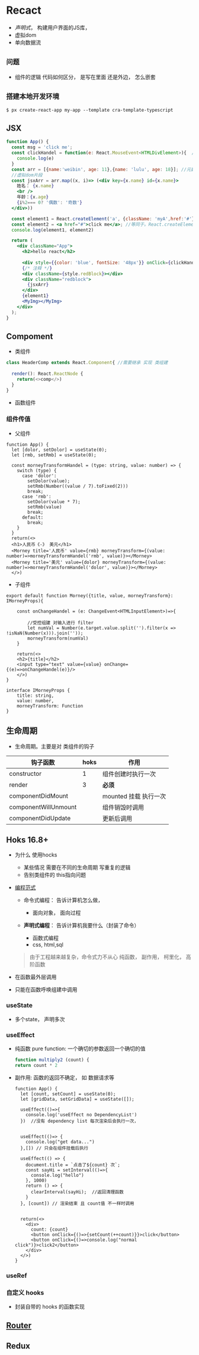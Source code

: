 # Recact

- *声明式*， 构建用户界面的JS库，
- 虚拟dom
- 单向数据流

## `问题`

- 组件的逻辑 代码如何区分， 是写在里面 还是外边， 怎么嵌套


## `搭建本地开发环境`

```shell
$ px create-react-app my-app --template cra-template-typescript
```

## JSX

```jsx
function App() {
  const msg = 'click me';
  const clickHandel = function(e: React.MouseEvent<HTMLDivElement>){  //handel
    console.log(e)
  }
  const arr = [{name:'weibin', age: 11},{name: 'lulu', age: 18}]; //元数据
  //虚拟dom片段
  const jsxArr = arr.map((x, i)=> (<div key={x.name} id={x.name}>   
    姓名： {x.name} 
    <br />
    年龄：{x.age}
    {i%2=== 0? '偶数': '奇数'}
  </div>))

  const element1 = React.createElement('a', {className: 'myA',href:'#'}, 'clickme');
  const element2 = <a href="#">click me</a>; //等同于。React.createElement();
  console.log(element1, element2)

  return (      
    <div className="App">
      <h2>hello react</h2>
      
      <div style={{color: 'blue', fontSize: '48px'}} onClick={clickHandel}>{msg}</div>
      {/* 注释 */}
      <div className={style.redBlock}></div>
      <div className="redblock">
        {jsxArr}
      </div>
      {element1}
      <MyImg></MyImg>
    </div>
  );
}
```

## Compoment

- 类组件

```js
class HeaderComp extends React.Component{ //需要继承 实现 类组建
  
  render(): React.ReactNode {
    return(<>comp</>)
  }
}
```

- 函数组件


### 组件传值

- 父组件

```tsx
function App() {
  let [dolor, setDolor] = useState(0);
  let [rmb, setRmb] = useState(0);

  const morneyTransformHandel = (type: string, value: number) => {
    switch (type) {
      case 'dolor':
        setDolor(value);
        setRmb(Number((value / 7).toFixed(2)))
        break;
      case 'rmb':
        setDolor(value * 7);
        setRmb(value)
        break;
      default:
        break;
    }
  }
  return(<>
  <h1>人民币《-》 美元</h1>
  <Morney title='人民币' value={rmb} morneyTransform={(value: number)=>morneyTransformHandel('rmb', value)}></Morney>
  <Morney title='美元' value={dolor} morneyTransform={(value: number)=>morneyTransformHandel('dolor', value)}></Morney>
  </>)
```

- 子组件

```tsx
export default function Morney({title, value, morneyTransform}: IMorneyProps){

    const onChangeHandel = (e: ChangeEvent<HTMLInputElement>)=>{

        //受控组建 对输入进行 filter
        let numVal = Number(e.target.value.split('').filter(x => !isNaN(Number(x))).join(''));
        morneyTransform(numVal)
    }

    return(<>
    <h2>{title}</h2>
    <input type="text" value={value} onChange={(e)=>onChangeHandel(e)}/>
    </>)
}

interface IMorneyProps {
    title: string,
    value: number,
    morneyTransform: Function
}
```

## 生命周期

- 生命周期。主要是对 类组件的钩子

钩子函数 | hoks | 作用
-|-|-
constructor | 1| 组件创建时执行一次
render | 3 | **必须** 
componentDidMount | | mounted 挂载 执行一次
componentWillUnmount | | 组件销毁时调用
componentDidUpdate | | 更新后调用

## Hoks 16.8+

- 为什么 使用hocks 

  - 某些情况 需要在不同的生命周期  写重复的逻辑
  - 告别类组件的 this指向问题

- [编程范式](https://www.imaginarycloud.com/blog/functional-programming-vs-oop/)
  - 命令式编程： 告诉计算机怎么做， 
    - 面向对象， 面向过程

  - **声明式编程**： 告诉计算机我要什么（封装了命令）
    - 函数式编程
    - css, html,sql 

  > 由于工程越来越复杂，命令式力不从心
  > 纯函数， 副作用， 柯里化， 高阶函数

- 在函数最外层调用
- 只能在函数呼唤组建中调用

### useState

- 多个state， 声明多次

### useEffect


- 纯函数 pure function: 一个确切的参数返回一个确切的值

  ```ts
  function multiply2 (count) {
  return count * 2
  ```

- 副作用: 函数的返回不确定， 如 数据请求等


  ```tsx
  function App() {
    let [count, setCount] = useState(0);
    let [gridData, setGridData] = useState([]);

    useEffect(()=>{
      console.log('useEffect no DependencyList')
    })  //没有 dependency list 每次渲染后会执行一次， 


    useEffect(()=> {
      console.log("get data...")
    },[]) // 只会在组件挂载后执行

    useEffect(() => {
      document.title = `点击了${count} 次`;
      const sayHi = setInterval(()=>{
        console.log("hello")
      }, 1000)
      return () => {
        clearInterval(sayHi);  //返回清理函数
      }
    }, [count]) // 渲染结束 且 count值 不一样时调用
    

    return(<>
      <div>
        count: {count}
        <button onClick={()=>{setCount(++count)}}>click</button>
        <button onClick={()=>console.log("normal click")}>click2</button>
      </div>
    </>)
  }
  ```

### useRef

### 自定义 hooks
  - 封装自带的 hooks 的函数实现

## [Router](https://reactrouter.com/en/main/start/tutorial)


## Redux